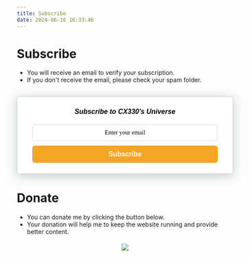 ```yaml
---
title: Subscribe
date: 2024-06-16 16:33:46
---
```

# Subscribe
- You will receive an email to verify your subscription.
- If you don't receive the email, please check your spam folder.

<style>
    .followit--follow-form-container[attr-a][attr-b][attr-c][attr-d][attr-e][attr-f] .form-preview {
  display: flex !important;
  flex-direction: column !important;
  justify-content: center !important;
  margin-top: 30px !important;
  padding: clamp(17px, 5%, 40px) clamp(17px, 7%, 50px) !important;
  max-width: none !important;
  border-radius: 6px !important;
  box-shadow: 0 5px 25px rgba(34, 60, 47, 0.25) !important;
}
.followit--follow-form-container[attr-a][attr-b][attr-c][attr-d][attr-e][attr-f] .form-preview,
.followit--follow-form-container[attr-a][attr-b][attr-c][attr-d][attr-e][attr-f] .form-preview *{
  box-sizing: border-box !important;
}
.followit--follow-form-container[attr-a][attr-b][attr-c][attr-d][attr-e][attr-f] .form-preview .preview-heading {
  width: 100% !important;
}
.followit--follow-form-container[attr-a][attr-b][attr-c][attr-d][attr-e][attr-f] .form-preview .preview-heading h5{
  margin-top: 0 !important;
  margin-bottom: 0 !important;
}
.followit--follow-form-container[attr-a][attr-b][attr-c][attr-d][attr-e][attr-f] .form-preview .preview-input-field {
  margin-top: 20px !important;
  width: 100% !important;
}
.followit--follow-form-container[attr-a][attr-b][attr-c][attr-d][attr-e][attr-f] .form-preview .preview-input-field input {
  width: 100% !important;
  height: 40px !important;
  border-radius: 6px !important;
  border: 2px solid #e9e8e8 !important;
  background-color: #fff;
  outline: none !important;
}
.followit--follow-form-container[attr-a][attr-b][attr-c][attr-d][attr-e][attr-f] .form-preview .preview-input-field input {
  color: #000000 !important;
  font-family: "Montserrat" !important;
  font-size: 14px;
  font-weight: 400;
  line-height: 20px;
  text-align: center;
}
.followit--follow-form-container[attr-a][attr-b][attr-c][attr-d][attr-e][attr-f] .form-preview .preview-input-field input::placeholder {
  color: #000000 !important;
  opacity: 1 !important;
}

.followit--follow-form-container[attr-a][attr-b][attr-c][attr-d][attr-e][attr-f] .form-preview .preview-input-field input:-ms-input-placeholder {
  color: #000000 !important;
}

.followit--follow-form-container[attr-a][attr-b][attr-c][attr-d][attr-e][attr-f] .form-preview .preview-input-field input::-ms-input-placeholder {
  color: #000000 !important;
}
.followit--follow-form-container[attr-a][attr-b][attr-c][attr-d][attr-e][attr-f] .form-preview .preview-submit-button {
  margin-top: 10px !important;
  width: 100% !important;
}
.followit--follow-form-container[attr-a][attr-b][attr-c][attr-d][attr-e][attr-f] .form-preview .preview-submit-button button {
  width: 100% !important;
  height: 40px !important;
  border: 0 !important;
  border-radius: 6px !important;
  line-height: 0px !important;
}
.followit--follow-form-container[attr-a][attr-b][attr-c][attr-d][attr-e][attr-f] .form-preview .preview-submit-button button:hover {
  cursor: pointer !important;
}
.followit--follow-form-container[attr-a][attr-b][attr-c][attr-d][attr-e][attr-f] .powered-by-line {
  color: #231f20 !important;
  font-family: "Montserrat" !important;
  font-size: 13px !important;
  font-weight: 400 !important;
  line-height: 25px !important;
  text-align: center !important;
  text-decoration: none !important;
  display: flex !important;
  width: 100% !important;
  justify-content: center !important;
  align-items: center !important;
  margin-top: 10px !important;
}
.followit--follow-form-container[attr-a][attr-b][attr-c][attr-d][attr-e][attr-f] .powered-by-line img {
  margin-left: 10px !important;
  height: 1.13em !important;
  max-height: 1.13em !important;
}
  /* TODO: make it fit dark mode */
  </style>
  <div class="followit--follow-form-container" attr-a attr-b attr-c attr-d attr-e attr-f>
    <form data-v-c76ccf54="" action="https://api.follow.it/subscription-form/QjRpSU91L2UwaHVvNWpjVzJTd3VTYXprRzhUSzd5UzFwOE1LQWkvNG9BQjdtcnduVzV6Mm9BemR0R0RpMnZsOVh3d2k4cWNqM21HNXNtcFI3eGxCR2p1RjF4bnEzWkZzbnFzUXhlMmJyOXA5ZUYyeC9lS3hlRXVObW0rMkdKNGF8NzFqK3ZtaHl3UWMwdFJSZmxxT1o2Z21qRXA0VloxcFM0YXBHTGJKTGJKVT0=/8" method="post" data-np-autofill-form-type="subscribe" data-np-checked="1" data-np-watching="1"><div data-v-c76ccf54="" class="form-preview" style="background-color: rgb(255, 255, 255); position: relative; border-style: solid; border-width: 1px; border-color: rgb(204, 204, 204);"><div data-v-c76ccf54="" class="preview-heading"><h5 data-v-c76ccf54="" style="text-transform: none !important; font-family: Arial; font-weight: bold; color: rgb(0, 0, 0); font-size: 16px; text-align: center;">Subscribe to CX330's Universe</h5></div><div data-v-c76ccf54="" class="preview-input-field"><input data-v-c76ccf54="" type="email" name="email" required="" placeholder="Enter your email" spellcheck="false" style="text-transform: none !important; font-family: Arial; font-weight: normal; color: rgb(0, 0, 0); font-size: 14px; text-align: center; background-color: rgb(255, 255, 255);" data-np-autofill-field-type="email" data-np-uid="3fa804bc-3e6f-4a8c-b04f-03a140a106b7"><nordpass-icon data-np-uid="3fa804bc-3e6f-4a8c-b04f-03a140a106b7"></nordpass-icon></div><div data-v-c76ccf54="" class="preview-submit-button"><button data-v-c76ccf54="" type="submit" style="text-transform: none !important; font-family: Arial; font-weight: bold; color: rgb(255, 255, 255); font-size: 16px; text-align: center; background-color: rgb(245, 165, 36);">Subscribe</button></div></div>
    <!-- </form><a href="https://follow.it" class="powered-by-line">Powered by <img src="https://follow.it/static/img/colored-logo.svg" alt="follow.it" height="17px"/></a> -->
  </div>

# Donate
- You can donate me by clicking the button below.
- Your donation will help me to keep the website running and provide better content.

<style>
.donate-section {
    text-align: center;
    margin: 20px auto;
    max-width: 300px; /* Set a maximum width */
}

.donate-button img {
    width: 100%;
    transition: transform 0.3s ease;
}

.donate-button:hover img {
    transform: scale(1.1);
    cursor: pointer;
}
</style>

<div class="donate-section">
    <a href="https://www.buymeacoffee.com/cx330">
      <img src="https://img.buymeacoffee.com/button-api/?text=Buy me a coffee&emoji=&slug=cx330&button_colour=FFDD00&font_colour=000000&font_family=Bree&outline_colour=000000&coffee_colour=ffffff" />
    </a>
</div>